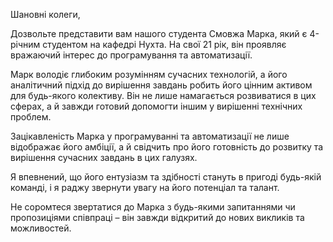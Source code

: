 Шановні колеги,

Дозвольте представити вам нашого студента Смовжа Марка, який є 4-річним студентом на кафедрі Нухта. На свої 21 рік, він проявляє вражаючий інтерес до програмування та автоматизації.

Марк володіє глибоким розумінням сучасних технологій, а його аналітичний підхід до вирішення завдань робить його цінним активом для будь-якого колективу. Він не лише намагається розвиватися в цих сферах, а й завжди готовий допомогти іншим у вирішенні технічних проблем.

Зацікавленість Марка у програмуванні та автоматизації не лише відображає його амбіції, а й свідчить про його готовність до розвитку та вирішення сучасних завдань в цих галузях.

Я впевнений, що його ентузіазм та здібності стануть в пригоді будь-якій команді, і я раджу звернути увагу на його потенціал та талант.

Не соромтеся звертатися до Марка з будь-якими запитаннями чи пропозиціями співпраці – він завжди відкритий до нових викликів та можливостей.